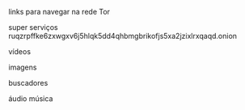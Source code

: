 links para navegar na rede Tor 

super serviços 
ruqzrpffke6zxwgxv6j5hlqk5dd4qhbmgbrikofjs5xa2jzixlrxqaqd.onion

vídeos 

imagens

buscadores

áudio música 
